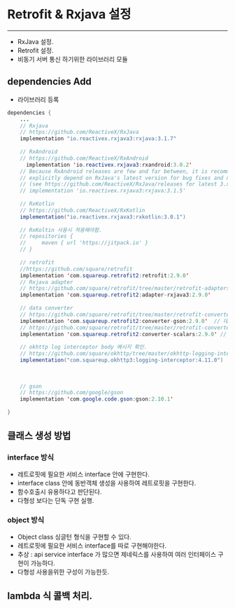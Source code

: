 # Retrofit & Rxjava 설정
---

- RxJava 설정.
- Retrofit 설정.
- 비동기 서버 통신 하기위한 라이브러리 모듈

## dependencies Add

- 라이브러리 등록

``` java
dependencies {
    ...
    // Rxjava
    // https://github.com/ReactiveX/RxJava
    implementation "io.reactivex.rxjava3:rxjava:3.1.7"
    
    // RxAndroid
    // https://github.com/ReactiveX/RxAndroid
      implementation 'io.reactivex.rxjava3:rxandroid:3.0.2'
    // Because RxAndroid releases are few and far between, it is recommended you also
    // explicitly depend on RxJava's latest version for bug fixes and new features.
    // (see https://github.com/ReactiveX/RxJava/releases for latest 3.x.x version)
    // implementation 'io.reactivex.rxjava3:rxjava:3.1.5'
    
    // RxKotlin
    // https://github.com/ReactiveX/RxKotlin
    implementation("io.reactivex.rxjava3:rxkotlin:3.0.1")
    
    // RxKoltin 사용시 적용해야함.
    // repositories {
    //     maven { url 'https://jitpack.io' }
    // }
       
    // retrofit
    //https://github.com/square/retrofit
    implementation 'com.squareup.retrofit2:retrofit:2.9.0'
    // Rxjava adapter
    // https://github.com/square/retrofit/tree/master/retrofit-adapters/rxjava3
    implementation 'com.squareup.retrofit2:adapter-rxjava3:2.9.0'
    
    // data converter
    // https://github.com/square/retrofit/tree/master/retrofit-converters/gson
    implementation 'com.squareup.retrofit2:converter-gson:2.9.0'  // 데이터 형태를 json 에서 gson 으로
    // https://github.com/square/retrofit/tree/master/retrofit-converters/scalars
    implementation 'com.squareup.retrofit2:converter-scalars:2.9.0' // 데이터 형태르 String 으로
    
    // okhttp log interceptor body 메시지 확인.
    // https://github.com/square/okhttp/tree/master/okhttp-logging-interceptor
    implementation("com.squareup.okhttp3:logging-interceptor:4.11.0")    
    
    
    
    // gson
    // https://github.com/google/gson
    implementation 'com.google.code.gson:gson:2.10.1'
   
}
```

## 클래스 생성 방법

### interface 방식

- 레트로핏에 필요한 서비스 interface 안에 구현한다.
- interface class 안에 동반객체 생성을 사용하여 레트로핏을 구현한다.
- 함수호출시 유용하다고 판단된다.
- 다형성 보다는 단독 구현 실행.

### object 방식

- Object class 싱글턴 형식을 구현할 수 있다.
- 레트로핏에 필요한 서비스 interface를 따로 구현해야한다.
- 추상 : api service interface 가 많으면 제네릭스를 사용하여 여러 인터페이스 구현이 가능하다.
- 다형성 사용을위한 구성이 가능한듯.


## lambda 식 콜백 처리.